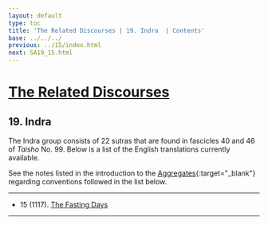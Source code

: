 ```yaml
---
layout: default
type: toc
title: 'The Related Discourses | 19. Indra  | Contents'
base: ../../../
previous: ../15/index.html
next: SA19_15.html
---
```


# [The Related Discourses](../index.html)
## 19. Indra

The Indra group consists of 22 sutras that are found in fascicles 40 and 46 of <em>Taisho</em> No. 99. Below is a list of the English translations currently available.

See the notes listed in the introduction to the [Aggregates](../01/index.html){:target="_blank"} regarding conventions followed in the list below.

---

<ul class="list-style-none">
  <li>15 (1117). <a href="SA19_15.html">The Fasting Days</a></li>
</ul>

<!--
SĀ 19.1 	T99.1104 	? 	T100.33, SN 11.11
SĀ 19.2 	T99.1105 	? 	T100.34, SN 11.13
SĀ 19.3 	T99.1106 	? 	T100.35, SN 11.12
SĀ 19.4 	T99.1107 	? 	T100.36, SN 11.22, EĀ 45.5
SĀ 19.5 	T99.1108 	? 	T100.37, SN 11.24-25
SĀ 19.6 	T99.1109 	? 	T100.38, SN 11.5
SĀ 19.7 	T99.1110 	? 	T100.39, SN 11.4, EĀ 34.8
SĀ 19.8 	T99.1111 	? 	T100.40, SN 11.19
SĀ 19.9 	T99.1112 	? 	T100.41, SN 11.18
SĀ 19.10 	T99.1112 	? 	T100.41, SN 11.18
SĀ 19.11 	T99.1113 	? 	T100.42, SN 11.20
SĀ 19.12 	T99.1114 	? 	T100.43, SN 11.1
SĀ 19.13 	T99.1115 	? 	T100.44, SN 11.9-10
SĀ 19.14 	T99.1116 	? 	T100.45, SN 11.21
SĀ 19.15 	T99.1117 	? 	T100.46, AN 3.36-37, EĀ 24.6
SĀ 19.16 	T99.1118 	? 	T100.47, SN 11.23
SĀ 19.17 	T99.1119 	? 	T100.50, SN 11.8
SĀ 19.18 	T99.1120 	? 	T100.48, SN 11.7
SĀ 19.19 	T99.1222 	? 	T100.49, SN 11.6
SĀ 19.20 	T99.1223 	? 	T100.51, SN 11.14
SĀ 19.21 	T99.1224 	? 	T100.52, SN 11.16
SĀ 19.22 	T99.1224 	? 	T100.52, SN 11.16 
-->

---
